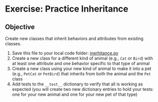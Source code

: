 # Exercise: Practice Inheritance

## Objective

Create new classes that inherit behaviors and attributes from existing classes.

1. Save this file to your local code folder: [inerhitance.py](https://raw.githubusercontent.com/segdeha/pdxcodeguild/master/1.%20Python/solutions/inheritance.py?token=AAAQ0it1EFlRnKVZJgcX2EAF9P-0ZnZDks5XULdnwA%3D%3D)
1. Create a new class for a different kind of animal (e.g., `Cat` or `Bird`) with at least one attribute and one behavior specific to that type of animal
1. Create a new class using your new kind of animal to make it into a pet (e.g., `PetCat` or `PetBird`) that inherits from both the animal and the `Pet` class
1. Add tests to the `__test__` dictionary to verify that all is working as expected (you will create two new dictionary entries to hold your tests: one for your new animal and one for your new pet of that type)
